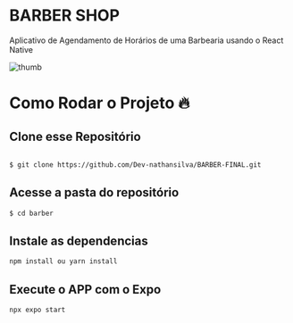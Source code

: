 # BARBER SHOP

 <p>
  Aplicativo de Agendamento de Horários de uma Barbearia usando o React Native
  </p>

  ![thumb](https://github.com/Dev-nathansilva/BARBER-FINAL/assets/124079997/31a44e0d-df9b-4345-8629-7552c18ae828)

# Como Rodar o Projeto :fire:

## Clone esse Repositório
```bash

$ git clone https://github.com/Dev-nathansilva/BARBER-FINAL.git
```
## Acesse a pasta do repositório
```bash
$ cd barber
```
## Instale as dependencias
```bash
npm install ou yarn install
```

## Execute o APP com o Expo
```bash
npx expo start
```
